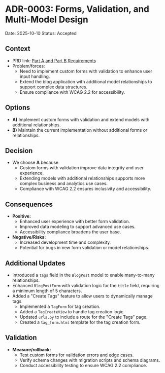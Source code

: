 # ADR-0003: Forms, Validation, and Multi-Model Design

Date: 2025-10-10
Status: Accepted

## Context

- PRD link: [Part A and Part B Requirements](<#section-or-issue>)
- Problem/forces:
  - Need to implement custom forms with validation to enhance user input handling.
  - Extend the blog application with additional model relationships to support complex data structures.
  - Ensure compliance with WCAG 2.2 for accessibility.

## Options

- **A)** Implement custom forms with validation and extend models with additional relationships.
- **B)** Maintain the current implementation without additional forms or relationships.

## Decision

- We choose **A** because:
  - Custom forms with validation improve data integrity and user experience.
  - Extending models with additional relationships supports more complex business and analytics use cases.
  - Compliance with WCAG 2.2 ensures inclusivity and accessibility.

## Consequences

- **Positive:**
  - Enhanced user experience with better form validation.
  - Improved data modeling to support advanced use cases.
  - Accessibility compliance broadens the user base.
- **Negative/Risks:**
  - Increased development time and complexity.
  - Potential for bugs in new form validation or model relationships.

## Additional Updates

- Introduced a `tags` field in the `BlogPost` model to enable many-to-many relationships.
- Enhanced `BlogPostForm` with validation logic for the `title` field, requiring a minimum length of 5 characters.
- Added a "Create Tags" feature to allow users to dynamically manage tags.
  - Implemented a `TagForm` for tag creation.
  - Added a `TagCreateView` to handle tag creation logic.
  - Updated `urls.py` to include a route for the "Create Tags" page.
  - Created a `tag_form.html` template for the tag creation form.

## Validation

- **Measure/rollback:**
  - Test custom forms for validation errors and edge cases.
  - Verify schema changes with migration scripts and schema diagrams.
  - Conduct accessibility testing to ensure WCAG 2.2 compliance.